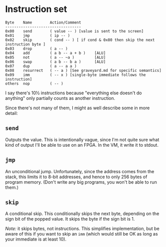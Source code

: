 # Instruction set

```
Byte    Name        Action/Comment
----------------------------------
0x00    send        ( value -- ) [value is sent to the screen]
0x01    jmp         ( ip -- )
0x02    skip        ( cond -- ) [ if cond & 0x80 then skip the next instruction byte ]
0x03    drop        ( a -- )
0x04    add         ( a b -- a + b )    [ALU]
0x05    not         ( a -- ~a )         [ALU]
0x06    swap        ( a b -- b a )      [ALU]
0x07    dup         ( a -- a a )
0x08    resurrect   ( -- a ) [See graveyard.md for specific semantics]
0x09    imm         ( -- x ) [single-byte immediate follows the instruction]
others  nop         ( -- )
```

I say there's 10½ instructions because "everything else doesn't do anything"
only partially counts as another instruction.

Since there's not many of them, I might as well describe some in more detail:

## `send`

Outputs the value.  This is intentionally vague, since I'm not quite sure what
kind of output I'll be able to use on an FPGA.  In the VM, it write it to stdout.

## `jmp`

An unconditional jump.  Unfortunately, since the address comes from the stack,
this limits it to 8-bit addresses, and hence to only 256 bytes of program
memory. (Don't write any big programs, you won't be able to run them.)

## `skip`

A conditional skip.  This conditionally skips the next byte, depending on the
sign bit of the popped value. It skips the byte if the sign bit is 1.

*Note:* it skips bytes, not instructions. This simplifies implementation, but
be aware of this if you want to skip an `imm` (which would still be OK as long
as your immediate is at least 10).

